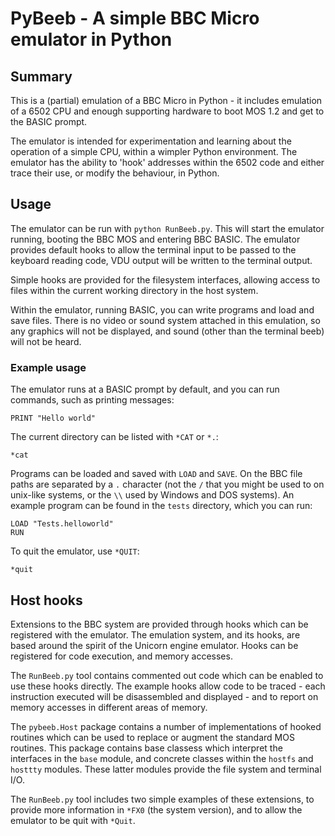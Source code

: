 # PyBeeb - A simple BBC Micro emulator in Python

## Summary

This is a (partial) emulation of a BBC Micro in Python - it includes emulation
of a 6502 CPU and enough supporting hardware to boot MOS 1.2 and get to the
BASIC prompt.

The emulator is intended for experimentation and learning about the operation
of a simple CPU, within a wimpler Python environment. The emulator has the
ability to 'hook' addresses within the 6502 code and either trace their
use, or modify the behaviour, in Python.

## Usage

The emulator can be run with `python RunBeeb.py`. This will start the emulator
running, booting the BBC MOS and entering BBC BASIC. The emulator provides
default hooks to allow the terminal input to be passed to the keyboard reading
code, VDU output will be written to the terminal output.

Simple hooks are provided for the filesystem interfaces, allowing access
to files within the current working directory in the host system.

Within the emulator, running BASIC, you can write programs and load and save
files. There is no video or sound system attached in this emulation, so any
graphics will not be displayed, and sound (other than the terminal beeb) will
not be heard.


### Example usage

The emulator runs at a BASIC prompt by default, and you can run commands, such
as printing messages:

    PRINT "Hello world"

The current directory can be listed with `*CAT` or `*.`:

    *cat

Programs can be loaded and saved with `LOAD` and `SAVE`. On the BBC file paths
are separated by a `.` character (not the `/` that you might be used to on
unix-like systems, or the `\\` used by Windows and DOS systems). An example
program can be found in the `tests` directory, which you can run:

    LOAD "Tests.helloworld"
    RUN

To quit the emulator, use `*QUIT`:

    *quit

## Host hooks

Extensions to the BBC system are provided through hooks which can be registered
with the emulator. The emulation system, and its hooks, are based around the
spirit of the Unicorn engine emulator. Hooks can be registered for code
execution, and memory accesses.

The `RunBeeb.py` tool contains commented out code which can be enabled to use
these hooks directly. The example hooks allow code to be traced - each instruction
executed will be disassembled and displayed - and to report on memory accesses
in different areas of memory.

The `pybeeb.Host` package contains a number of implementations of hooked routines
which can be used to replace or augment the standard MOS routines. This package
contains base classess which interpret the interfaces in the `base` module, and
concrete classes within the `hostfs` and `hosttty` modules. These latter modules
provide the file system and terminal I/O.

The `RunBeeb.py` tool includes two simple examples of these extensions, to provide
more information in `*FX0` (the system version), and to allow the emulator to be
quit with `*Quit`.
